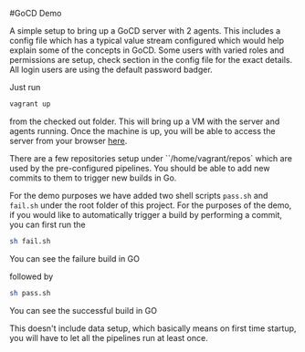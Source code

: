 #GoCD Demo

A simple setup to bring up a GoCD server with 2 agents. This includes a config file which has a typical value stream configured which would help explain some of the concepts in GoCD. Some users with varied roles and permissions are setup, check <roles> section in the config file for the exact details. All login users are using the default password badger.

Just run
```bash
vagrant up
```
from the checked out folder. This will bring up a VM with the server and agents running. Once the machine is up, you will be able to access the server from your browser [here](http://localhost:8153).

There are a few repositories setup under ``/home/vagrant/repos` which are used by the pre-configured pipelines. You should be able to add new commits to them to trigger new builds in Go.

For the demo purposes we have added two shell scripts `pass.sh` and `fail.sh` under the root folder of this project. For the purposes of the demo, if you would like to automatically trigger a build by performing a commit, you can first run the
```bash
sh fail.sh
```
You can see the failure build in GO

followed by
```bash
sh pass.sh
```
You can see the successful build in GO

This doesn't include data setup, which basically means on first time startup, you will have to let all the pipelines run at least once.
